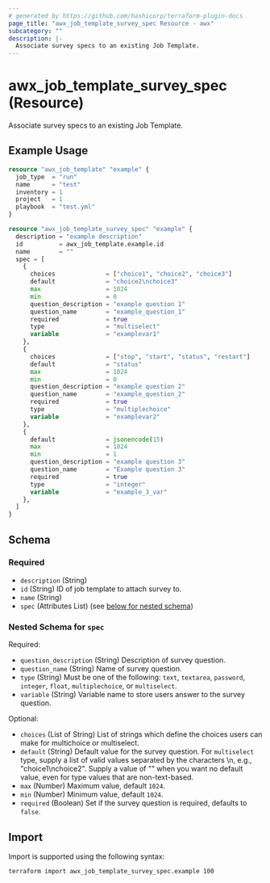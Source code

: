 ```yaml
---
# generated by https://github.com/hashicorp/terraform-plugin-docs
page_title: "awx_job_template_survey_spec Resource - awx"
subcategory: ""
description: |-
  Associate survey specs to an existing Job Template.
---
```


# awx_job_template_survey_spec (Resource)

Associate survey specs to an existing Job Template.

## Example Usage

```terraform
resource "awx_job_template" "example" {
  job_type  = "run"
  name      = "test"
  inventory = 1
  project   = 1
  playbook  = "test.yml"
}

resource "awx_job_template_survey_spec" "example" {
  description = "example description"
  id          = awx_job_template.example.id
  name        = ""
  spec = [
    {
      choices              = ["choice1", "choice2", "choice3"]
      default              = "choice2\nchoice3"
      max                  = 1024
      min                  = 0
      question_description = "example question 1"
      question_name        = "example_question_1"
      required             = true
      type                 = "multiselect"
      variable             = "examplevar1"
    },
    {
      choices              = ["stop", "start", "status", "restart"]
      default              = "status"
      max                  = 1024
      min                  = 0
      question_description = "example question 2"
      question_name        = "example_question_2"
      required             = true
      type                 = "multiplechoice"
      variable             = "examplevar2"
    },
    {
      default              = jsonencode(15)
      max                  = 1024
      min                  = 1
      question_description = "example question 3"
      question_name        = "Example question 3"
      required             = true
      type                 = "integer"
      variable             = "example_3_var"
    },
  ]
}
```

<!-- schema generated by tfplugindocs -->
## Schema

### Required

- `description` (String)
- `id` (String) ID of job template to attach survey to.
- `name` (String)
- `spec` (Attributes List) (see [below for nested schema](#nestedatt--spec))

<a id="nestedatt--spec"></a>
### Nested Schema for `spec`

Required:

- `question_description` (String) Description of survey question.
- `question_name` (String) Name of survey question.
- `type` (String) Must be one of the following: `text`, `textarea`, `password`, `integer`, `float`, `multiplechoice`, or `multiselect`.
- `variable` (String) Variable name to store users answer to the survey question.

Optional:

- `choices` (List of String) List of strings which define the choices users can make for multichoice or multiselect.
- `default` (String) Default value for the survey question. For `multiselect` type, supply a list of valid values separated by the characters \n, e.g., "choice1\nchoice2". Supply a value of "" when you want no default value, even for type values that are non-text-based.
- `max` (Number) Maximum value, default `1024`.
- `min` (Number) Minimum value, default `1024`.
- `required` (Boolean) Set if the survey question is required, defaults to `false`.

## Import

Import is supported using the following syntax:

```shell
terraform import awx_job_template_survey_spec.example 100
```
